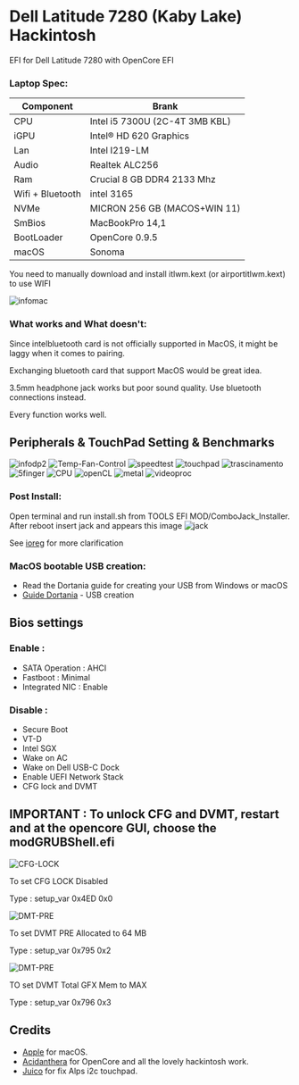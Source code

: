 # Dell Latitude 7280 (Kaby Lake) Hackintosh


EFI for Dell Latitude 7280 with OpenCore EFI

### Laptop Spec:

| Component        | Brank                              |
| ---------------- | ---------------------------------- |
| CPU              | Intel i5 7300U (2C-4T 3MB KBL)     |
| iGPU             | Intel® HD 620 Graphics             |
| Lan              | Intel I219-LM                      |
| Audio            | Realtek ALC256                     |
| Ram              | Crucial 8 GB DDR4 2133 Mhz         |
| Wifi + Bluetooth | intel 3165                         |
| NVMe             | MICRON 256 GB (MACOS+WIN 11)       |
| SmBios           | MacBookPro 14,1                    |
| BootLoader       | OpenCore 0.9.5                     |
| macOS            | Sonoma                             |


You need to manually download and install itlwm.kext (or airportitlwm.kext) to use WIFI



![infomac](./Screenshot/infomac.png)

### What works and What doesn't:

Since intelbluetooth card is not officially supported in MacOS, it might be laggy when it comes to pairing.

Exchanging bluetooth card that support MacOS would be great idea.

3.5mm headphone jack works but poor sound quality. Use bluetooth connections instead.

Every function works well.

## Peripherals & TouchPad Setting & Benchmarks

![infodp2](./Screenshot/pci-list.png)
![Temp-Fan-Control](./Screenshot/Temp-Fan-Control.png)
![speedtest](./Screenshot/speedtest.png)
![touchpad](./Screenshot/touchpad.png)
![trascinamento](./Screenshot/trascinamento.png)
![5finger](./Screenshot/fingermgmt.png)
![CPU](./Screenshot/CPU.png)
![openCL](./Screenshot/openCL.png)
![metal](./Screenshot/metal.png)
![videoproc](./Screenshot/videoproc.png)

### Post Install:

Open terminal and run install.sh from TOOLS EFI MOD/ComboJack_Installer. After reboot insert jack and appears this image
![jack](./Screenshot/Combojackfix.png)

See [ioreg](./MacBook%20Pro%2014%2C1.ioreg) for more clarification


### MacOS bootable USB creation:
- Read the Dortania guide for creating your USB from Windows or macOS
- [Guide Dortania](https://dortania.github.io/OpenCore-Install-Guide/installer-guide/) - USB creation


## Bios settings
### Enable :
* SATA Operation : AHCI
* Fastboot : Minimal
* Integrated NIC : Enable


### Disable : 
* Secure Boot
* VT-D
* Intel SGX
* Wake on AC
* Wake on Dell USB-C Dock
* Enable UEFI Network Stack
* CFG lock and DVMT

## IMPORTANT : To unlock CFG and DVMT, restart and at the opencore GUI, choose the modGRUBShell.efi

![CFG-LOCK](./Screenshot/CFG-LOCK.png)

To set CFG LOCK Disabled

Type : setup_var 0x4ED 0x0


![DMT-PRE](./Screenshot/DVMT-PRE.png)

To set DVMT PRE Allocated to 64 MB

Type : setup_var 0x795 0x2

![DMT-PRE](./Screenshot/DVMT-TOT.png)

TO set DVMT Total GFX Mem to MAX

Type : setup_var 0x796 0x3


## Credits

- [Apple](https://apple.com) for macOS.
- [Acidanthera](https://github.com/acidanthera) for OpenCore and all the lovely hackintosh work.
- [Juico](https://github.com/juico) for fix Alps i2c touchpad.
